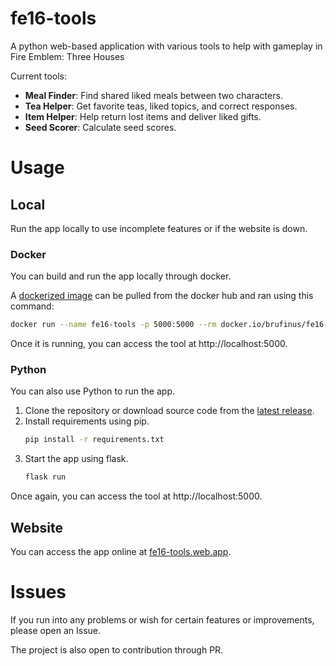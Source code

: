 # fe16-tools

A python web-based application with various tools to
help with gameplay in Fire Emblem: Three Houses

Current tools:
- **Meal Finder**: Find shared liked meals between two characters.
- **Tea Helper**: Get favorite teas, liked topics, and correct responses.
- **Item Helper**: Help return lost items and deliver liked gifts.
- **Seed Scorer**: Calculate seed scores.

# Usage

## Local

Run the app locally to use incomplete
features or if the website is down.

### Docker

You can build and run the app locally through docker.

A [dockerized image](https://hub.docker.com/r/brufinus/fe16-tools)
can be pulled from the docker hub and ran using this command:

```bash
docker run --name fe16-tools -p 5000:5000 --rm docker.io/brufinus/fe16-tools:latest
```

Once it is running, you can access the tool at http://localhost:5000.

### Python

You can also use Python to run the app.

1. Clone the repository or download source code from the
   [latest release](https://github.com/brufinus/fe16-tools/releases).
2. Install requirements using pip.
   ```bash
   pip install -r requirements.txt
   ```
3. Start the app using flask.
   ```bash
   flask run
   ```

Once again, you can access the tool at http://localhost:5000.

## Website

You can access the app online at
[fe16-tools.web.app](https://fe16-tools.web.app/).

# Issues

If you run into any problems or wish for certain
features or improvements, please open an Issue.

The project is also open to contribution through PR.
